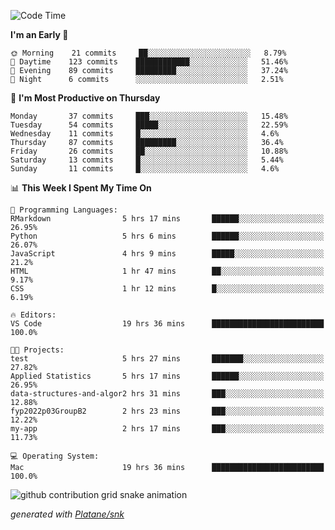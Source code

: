 <!--START_SECTION:waka-->
![Code Time](http://img.shields.io/badge/Code%20Time-82%20hrs%2030%20mins-blue)

**I'm an Early 🐤** 

```text
🌞 Morning    21 commits     ██░░░░░░░░░░░░░░░░░░░░░░░   8.79% 
🌆 Daytime    123 commits    ████████████░░░░░░░░░░░░░   51.46% 
🌃 Evening    89 commits     █████████░░░░░░░░░░░░░░░░   37.24% 
🌙 Night      6 commits      ░░░░░░░░░░░░░░░░░░░░░░░░░   2.51%

```
📅 **I'm Most Productive on Thursday** 

```text
Monday       37 commits     ███░░░░░░░░░░░░░░░░░░░░░░   15.48% 
Tuesday      54 commits     █████░░░░░░░░░░░░░░░░░░░░   22.59% 
Wednesday    11 commits     █░░░░░░░░░░░░░░░░░░░░░░░░   4.6% 
Thursday     87 commits     █████████░░░░░░░░░░░░░░░░   36.4% 
Friday       26 commits     ██░░░░░░░░░░░░░░░░░░░░░░░   10.88% 
Saturday     13 commits     █░░░░░░░░░░░░░░░░░░░░░░░░   5.44% 
Sunday       11 commits     █░░░░░░░░░░░░░░░░░░░░░░░░   4.6%

```


📊 **This Week I Spent My Time On** 

```text
💬 Programming Languages: 
RMarkdown                5 hrs 17 mins       ██████░░░░░░░░░░░░░░░░░░░   26.95% 
Python                   5 hrs 6 mins        ██████░░░░░░░░░░░░░░░░░░░   26.07% 
JavaScript               4 hrs 9 mins        █████░░░░░░░░░░░░░░░░░░░░   21.2% 
HTML                     1 hr 47 mins        ██░░░░░░░░░░░░░░░░░░░░░░░   9.17% 
CSS                      1 hr 12 mins        █░░░░░░░░░░░░░░░░░░░░░░░░   6.19%

🔥 Editors: 
VS Code                  19 hrs 36 mins      █████████████████████████   100.0%

🐱‍💻 Projects: 
test                     5 hrs 27 mins       ███████░░░░░░░░░░░░░░░░░░   27.82% 
Applied Statistics       5 hrs 17 mins       ██████░░░░░░░░░░░░░░░░░░░   26.95% 
data-structures-and-algor2 hrs 31 mins       ███░░░░░░░░░░░░░░░░░░░░░░   12.88% 
fyp2022p03GroupB2        2 hrs 23 mins       ███░░░░░░░░░░░░░░░░░░░░░░   12.22% 
my-app                   2 hrs 17 mins       ███░░░░░░░░░░░░░░░░░░░░░░   11.73%

💻 Operating System: 
Mac                      19 hrs 36 mins      █████████████████████████   100.0%

```


<!--END_SECTION:waka-->


<!--Snake Game-->
![github contribution grid snake animation](https://raw.githubusercontent.com/viggo-gascou/viggo-gascou/output/github-contribution-grid-snake.svg)

_generated with [Platane/snk](https://github.com/Platane/snk)_
<!--Snake Game-->

